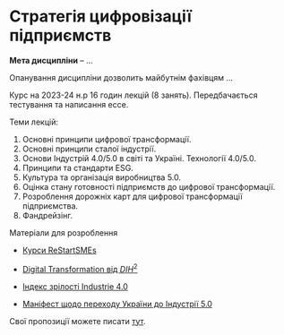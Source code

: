 # Стратегія цифровізації підприємств 
**Мета дисципліни** – ...

Опанування дисципліни дозволить майбутнім фахівцям ...

Курс на 2023-24 н.р 16 годин лекцій (8 занять). Передбачається тестування та написання ессе. 

Теми лекцій:

1) Основні принципи цифрової трансформації.
2) Основні принципи сталої індустрії. 
3) Основи Індустрій 4.0/5.0 в світі та Україні. Технології 4.0/5.0.
4) Принципи та стандарти ESG.
5) Культура та організація виробництва 5.0. 
6) Оцінка стану готовності підприємств до цифрової трансформації.
7) Розроблення дорожніх карт для цифрової трансформації підприємства.
8) Фандрейзінг.  

Матеріали для розроблення

- [Курси ReStartSMEs](https://mooc.restartsmes.eu/)
- [Digital Transformation від $DIH^2$](https://dih-squared.mooc.ramp.eu/courses/course-v1:DIH2+DIH2_907+2022/course/)
- [Індекс зрілості Industrie 4.0](https://github.com/pupenasan/dt/blob/main/articles/MatInd_2020.md)

- [Маніфест щодо переходу України до Індустрії 5.0](https://www.clusters.org.ua/blog-single/manifest-perehid-ua-industry5-0/)

Свої пропозиції можете писати [тут](https://github.com/pupenasan/digitalntransform/issues). 
